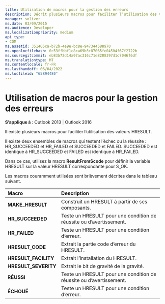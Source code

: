 ```yaml
---
title: Utilisation de macros pour la gestion des erreurs
description: Décrit plusieurs macros pour faciliter l’utilisation des valeurs HRESULT dans Outlook 2013 et Outlook 2016.
manager: soliver
ms.date: 03/09/2015
ms.audience: Developer
ms.localizationpriority: medium
api_type:
- COM
ms.assetid: 351405ca-b72b-4e9e-bc8e-947344588970
ms.openlocfilehash: 0c53ffbbf1c8ca69b3c87065fe04504f67f2722b
ms.sourcegitcommit: eb83b72d14a07ac316c71e8208397d1c7046f6df
ms.translationtype: MT
ms.contentlocale: fr-FR
ms.lasthandoff: 06/04/2022
ms.locfileid: "65894480"
---
```

# <a name="using-macros-for-error-handling"></a>Utilisation de macros pour la gestion des erreurs

  
  
**S’applique à** : Outlook 2013 | Outlook 2016 
  
Il existe plusieurs macros pour faciliter l’utilisation des valeurs HRESULT.
  
Il existe deux ensembles de macros qui testent l’échec ou la réussite : HR_SUCCEEDED et HR_FAILED et SUCCEEDED et FAILED. SUCCEEDED est identique à HR_SUCCEEDED et FAILED est identique à HR_FAILED.
  
Dans ce cas, utilisez la macro **ResultFromScode** pour définir la variable HRESULT sur la valeur HRESULT correspondante pour S_OK. 
  
Les macros couramment utilisées sont brièvement décrites dans le tableau suivant.
  
|**Macro**|**Description**|
|:-----|:-----|
|**MAKE_HRESULT** <br/> |Construit un HRESULT à partir de ses composants. |
|**HR_SUCCEEDED** <br/> |Teste un HRESULT pour une condition de réussite ou d’avertissement. |
|**HR_FAILED** <br/> |Teste un HRESULT pour une condition d’erreur. |
|**HRESULT_CODE** <br/> |Extrait la partie code d’erreur du HRESULT. |
|**HRESULT_FACILITY** <br/> |Extrait l’installation du HRESULT. |
|**HRESULT_SEVERITY** <br/> |Extrait le bit de gravité de la gravité. |
|**RÉUSSI** <br/> |Teste un HRESULT pour une condition de réussite ou d’avertissement. |
|**ÉCHOUÉ** <br/> |Teste un HRESULT pour une condition d’erreur. |
   

